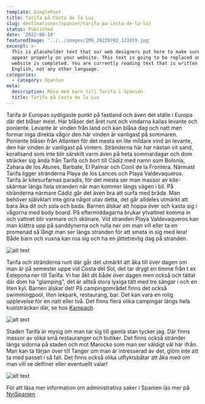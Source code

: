 ```yaml
---
template: SinglePost
title: Tarifa på Costa de la Luz
slug: destinationer/spanien/tarifa-pa-costa-de-la-luz
status: Published
date: '2022-08-19'
featuredImage: '../../images/IMG_20220702_123359.jpg'
excerpt: >-
  This is placeholder text that our web designers put here to make sure words
  appear properly on your website. This text is going to be replaced once the
  website is completed. You are currently reading text that is written in
  English, not any other language.
categories:
  - category: Spanien
meta:
  description: Resa med barn till Tarifa i Spanien
  title: Tarifa på Costa de la Luz
---
```

 Tarifa är Europas sydligaste punkt på fastland och även det ställe i Europa där det blåser mest. Här blåser det året runt och vindarna kallas levante och poniente. Levante är vinden från land och kan blåsa dag och natt men formar inga direkta vågor den här vinden är vanligast på sommaren. Poniente blåser från Atlanten för det mesta en lite mildare vind än levante, den här vinden är vanligast på vintern. Stränderna här har nästan vit sand, korallsand som inte blir särskilt varm även på heta sommardagar och dom sträcker sig ända från Tarifa och bort till Cádiz med namn som Bolonia, Zahara de los Atunes, Barbate, El Palmar och Conil de la Frontera. Närmast Tarifa ligger stränderna Playa de los Lances och Playa Valdevaqueros. Tarifa är kitesurfarnas paradis, för det mesta ser man massor av kite-skärmar längs hela stranden när man kommer längs vägen i bil. På stränderna närmare Cádiz går det även bra att surfa med bräda. Man behöver självklart inte göra något utav detta, det går alldeles utmärkt att bara åka dit och sola och bada. Barnen älskar att hoppa över och kasta sig i vågorna med body board. På eftermiddagarna brukar ytvattnet komma in och vattnet blir varmare och skönare. Vid stranden Playa Valdevaqueros kan man klättra upp på sanddynerna och rulla ner om man vill eller ta en promenad så långt man ser längs stranden för att smeta in sig med lera! Både barn och vuxna kan roa sig och ha en jättetrevlig dag på stranden.

 ![alt text](/images/IMG_20220702_123359.jpg "Playa Valdevaqueros")

 Tarifa och stränderna runt där går det utmärkt att åka till över dagen om man är på semester uppe vid Costa del Sol, det tar drygt en timme från t ex Estepona ner till Tarifa. Vi har åkt dit både över dagen men också och tältat där dom ha “glamping”, det är alltså stora lyxiga tält med tre sängar i och en liten kyl. Barnen älskar det! På campingområdet finns det också swimmingpool, liten lekpark, restaurang, bar. Det kan vara en rolig upplevelse för en natt eller två. Det finns flera olika campingar längs hela kuststräckan där, se hos [Kampaoh](https://es.kampaoh.com/)

![alt text](/images/IMG_20220703_134722.jpg "Playa Tarifa")

 Staden Tarifa är mysig om man tar sig till gamla stan tycker jag. Där finns massor av olika små restauranger och butiker. Det finns också stränder längs sidorna på staden och mot Marocko som man ser väldigt väl här ifrån. Man kan ta färjan över till Tanger om man är intresserad av det, glöm inte att ta med passet i så fall. Det finns också olika utflyktsbåtar att åka med om man vill se delfiner eller eventuellt valar!  

 ![alt text](/images/IMG_20220702_131000.jpg "Sanddynor i Valdevaqueros")

 
 För att läsa mer information om administrativa saker i Spanien läs mer på [NyiSpanien](https://www.nyispanien.se/)